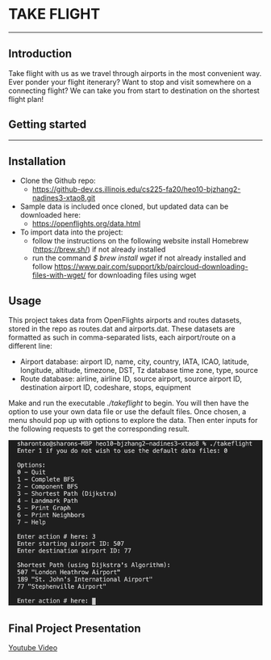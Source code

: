 
# TAKE FLIGHT 
------------

Introduction
------------
Take flight with us as we travel through airports in the most convenient way. Ever ponder your flight itenerary? Want to stop and visit somewhere on a connecting flight? We can take you from start to destination on the shortest flight plan! 

## Getting started
------------

Installation
------------
- Clone the Github repo: 
    - https://github-dev.cs.illinois.edu/cs225-fa20/heo10-bjzhang2-nadines3-xtao8.git
- Sample data is included once cloned, but updated data can be downloaded here:
    - https://openflights.org/data.html
- To import data into the project:
    - follow the instructions on the following website install Homebrew (https://brew.sh/) if not already installed
    - run the command *$ brew install wget* if not already installed and follow https://www.pair.com/support/kb/paircloud-downloading-files-with-wget/ for downloading files using wget

Usage
------------
This project takes data from OpenFlights airports and routes datasets, stored in the repo as routes.dat and airports.dat. These datasets are formatted as such in comma-separated lists, each airport/route on a different line:
- Airport database: airport ID, name, city, country, IATA, ICAO, latitude, longitude, altitude, timezone, DST, Tz database time zone, type, source
- Route database: airline, airline ID, source airport, source airport ID, destination airport ID, codeshare, stops, equipment

Make and run the executable *./takeflight* to begin. You will then have the option to use your own data file or use the default files. Once chosen, a menu should pop up with options to explore the data. Then enter inputs for the following requests to get the corresponding result.

![Example](READMEexampleimg.png)

Final Project Presentation
------------
[Youtube Video](https://www.youtube.com/watch?v=V5iY98ooFOM)